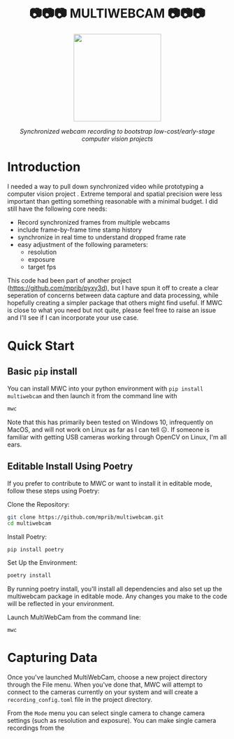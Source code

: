 
<div align="center">  

# 📷📷📷 MULTIWEBCAM 📷📷📷
  
  <img src = "https://github.com/mprib/multiwebcam/assets/31831778/73636fdb-c5a1-4f29-af7d-418a1072b0be" width = "200">

*Synchronized webcam recording to bootstrap low-cost/early-stage computer vision projects*

</div>

# Introduction

I needed a way to pull down synchronized video while prototyping a computer vision project . Extreme temporal and spatial precision were less important than getting something reasonable with a minimal budget. I did still have the following core needs:

- Record synchronized frames from multiple webcams
- include frame-by-frame time stamp history
- synchronize in real time to understand dropped frame rate
- easy adjustment of the following parameters:
  - resolution
  - exposure
  - target fps
 
    
This code had been part of another project (https://github.com/mprib/pyxy3d), but I have spun it off to create a clear seperation of concerns between data capture and data processing, while hopefully creating a simpler package that others might find useful. If MWC is close to what you need but not quite, please feel free to raise an issue and I'll see if I can incorporate your use case.  

# Quick Start
## Basic `pip` install

You can install MWC into your python environment with `pip install multiwebcam` and then launch it from the command line with

```bash
mwc
```

Note that this has primarily been  tested on Windows 10, infrequently on MacOS, and will not work on Linux as far as I can tell ☹️. If someone is familiar with getting USB cameras working through OpenCV on Linux, I'm all ears.



## Editable Install Using Poetry

If you prefer to contribute to MWC or want to install it in editable mode, follow these steps using Poetry:

Clone the Repository:

```bash
git clone https://github.com/mprib/multiwebcam.git
cd multiwebcam
```

Install Poetry:
```
pip install poetry
```

Set Up the Environment:

```bash
poetry install
```

By running poetry install, you'll install all dependencies and also set up the multiwebcam package in editable mode. Any changes you make to the code will be reflected in your environment.

Launch MultiWebCam from the command line:

```
mwc
```

# Capturing Data

Once you've launched MultiWebCam, choose a new project directory through the File menu. When you've done that, MWC will attempt to connect to the cameras currently on your system and will create a `recording_config.toml` file in the project directory. 

From the `Mode` menu you can select single camera to change camera settings (such as resolution and exposure). You can make single camera recordings from the 
